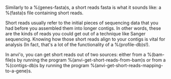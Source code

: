Similarly to a %(genes-fasta)s, a short reads fasta is what it sounds like: a %(fasta)s file containing short reads. 

Short reads usually refer to the initial pieces of sequencing data that you had before you assembled them into longer contigs. In other words, these are the kinds of reads you could get out of a technique like Sanger sequencing. Knowing how those short reads align to your contigs is vital for analysis (In fact, that's a lot of the functionality of a %(profile-db)s!). 

In anvi'o, you can get short reads out of two sources: either from a %(bam-file)s by running the program %(anvi-get-short-reads-from-bam)s or from a %(contigs-db)s by running the program %(anvi-get-short-reads-mapping-to-a-gene)s.  
